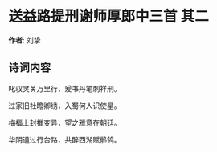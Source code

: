 # 送益路提刑谢师厚郎中三首  其二

**作者**: 刘挚

## 诗词内容

叱驭灵关万里行，爰书丹笔刺祥刑。

过家旧社瞻卿绣，入蜀何人识使星。

梅福上封推变异，望之雅意在朝廷。

华阴道过行台路，共醉西湖赋鹡鸰。

